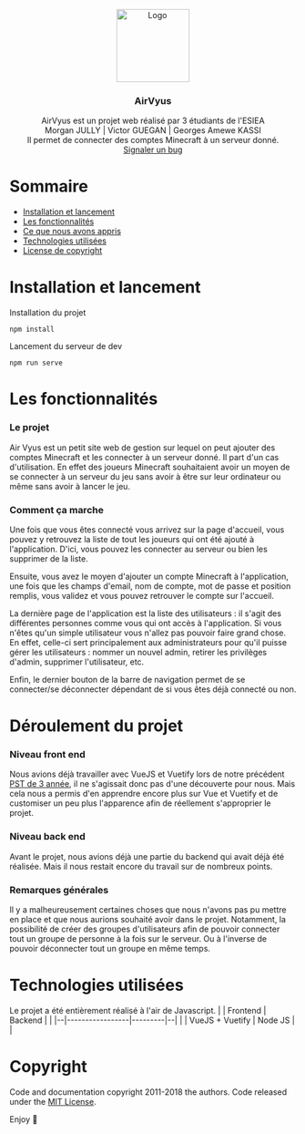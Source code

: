 
  
<p align="center">  
  <img src="https://www.filterforge.com/filters/11635.jpg" alt="Logo" width=128 height=128>
	<h3 align="center">AirVyus</h3>  
	<p align="center">  
		AirVyus est un projet web réalisé par 3 étudiants de l'ESIEA  
		<br>  
		Morgan JULLY | Victor GUEGAN | Georges Amewe KASSI  
		<br>  
		Il permet de connecter des comptes Minecraft à un serveur donné.  
		<br>  
		<a href="https://github.com/carage34/AccountMC-Vue/issues/new">Signaler un bug</a>  
	</p>  
</p>  
  
  
# Sommaire  
  
- [Installation et lancement](#quick-start)  
- [Les fonctionnalités](#les-fonctionnalités)  
- [Ce que nous avons appris](#ce-que-nous-avons-appris)  
- [Technologies utilisées](#technologies-utilisées)  
- [License de copyright](#copyright)  
  
  
  
# Installation et lancement  
  
Installation du projet  
```  
npm install  
```  
Lancement du serveur de dev
```  
npm run serve  
```  

# Les fonctionnalités

### Le projet 
Air Vyus est un petit site web de gestion sur lequel on peut ajouter des comptes Minecraft et les connecter à un serveur donné. Il part d'un cas d'utilisation. En effet des joueurs Minecraft souhaitaient avoir un moyen de se connecter à un serveur du jeu sans avoir à être sur leur ordinateur ou même sans avoir à lancer le jeu.

### Comment ça marche 

Une fois que vous êtes connecté vous arrivez sur la page d'accueil, vous pouvez y retrouvez la liste de tout les joueurs qui ont été ajouté à l'application. D'ici, vous pouvez les connecter au serveur ou bien les supprimer de la liste.

Ensuite, vous avez le moyen d'ajouter un compte Minecraft à l'application, une fois que les champs d'email, nom de compte, mot de passe et position remplis, vous validez et vous pouvez retrouver le compte sur l'accueil.

La dernière page de l'application est la liste des utilisateurs : il s'agit des différentes personnes comme vous qui ont accès à l'application. Si vous n'êtes qu'un simple utilisateur vous n'allez pas pouvoir faire grand chose. En effet, celle-ci sert principalement aux administrateurs pour qu'il puisse gérer les utilisateurs : nommer un nouvel admin, retirer les privilèges d'admin, supprimer l'utilisateur, etc.

Enfin, le dernier bouton de la barre de navigation permet de se connecter/se déconnecter dépendant de si vous êtes déjà connecté ou non.
  
# Déroulement du projet 
  
### Niveau front end

Nous avions déjà travailler avec VueJS et Vuetify lors de notre précédent [PST de 3 année](https://a7capitalticker.firebaseapp.com), il ne s'agissait donc pas d'une découverte pour nous. Mais cela nous a permis d'en apprendre encore plus sur Vue et Vuetify et de customiser un peu plus l'apparence afin de réellement s'approprier le projet. 

### Niveau back end

Avant le projet, nous avions déjà une partie du backend qui avait déjà été réalisée. Mais il nous restait encore du travail sur de nombreux points.

### Remarques générales

Il y a malheureusement certaines choses que nous n'avons pas pu mettre en place et que nous aurions souhaité avoir dans le projet.
Notamment, la possibilité de créer des groupes d'utilisateurs afin de pouvoir connecter tout un groupe de personne à la fois sur le serveur. Ou à l'inverse de pouvoir déconnecter tout un groupe en même temps.

# Technologies utilisées

Le projet a été entièrement réalisé à l'air de Javascript. 
|  |     Frontend    | Backend |  |
|--|-----------------|---------|--|
|  | VueJS + Vuetify | Node JS |  |




# Copyright  
  
Code and documentation copyright 2011-2018 the authors. Code released under the [MIT License](https://fr.wikipedia.org/wiki/Licence_MIT).  
  
Enjoy :handshake:
